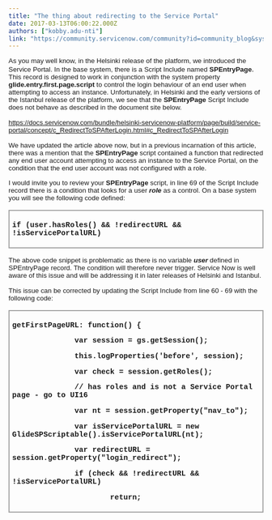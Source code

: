 ```yaml
---
title: "The thing about redirecting to the Service Portal"
date: 2017-03-13T06:00:22.000Z
authors: ["kobby.adu-nti"]
link: "https://community.servicenow.com/community?id=community_blog&sys_id=4a9c6ee1dbd0dbc01dcaf3231f96197c"
---
```

<p><span style="font-family: arial, helvetica, sans-serif; font-size: 10pt;">As you may well know, in the Helsinki release of the platform, we introduced the Service Portal. In the base system, there is a </span><span style="font-family: arial, helvetica, sans-serif; font-size: 10pt;">Script</span><span style="font-family: arial, helvetica, sans-serif; font-size: 10pt;"> </span><span style="font-family: arial, helvetica, sans-serif; font-size: 10pt;">Include</span><span style="font-weight: bold; font-family: arial, helvetica, sans-serif; font-size: 10pt;"> </span><span style="font-family: arial, helvetica, sans-serif; font-size: 10pt;">named</span><span style="font-weight: bold; font-family: arial, helvetica, sans-serif; font-size: 10pt;"> SPEntryPage</span>.<span style="font-family: arial, helvetica, sans-serif; font-size: 10pt;"> This record is designed to work in conjunction with the system property </span><span style="font-family: arial, helvetica, sans-serif; font-size: 10pt;"><span style="font-weight: bold;">glide.entry.first.page.script</span> to control the login behaviour of an end user when attempting to access an instance. Unfortunately, in Helsinki and the early versions of the Istanbul release of the platform, we see that the <span style="font-family: arial, helvetica, sans-serif; font-size: 13.3333px; font-weight: bold;">SPEntryPage </span>Script Include does not behave as described in the document site below.</span></p><p style="font-family: Calibri; font-size: 11.0pt;"><span style="font-family: arial, helvetica, sans-serif; font-size: 10pt;"><a title="ocs.servicenow.com/bundle/helsinki-servicenow-platform/page/build/service-portal/concept/c_RedirectToSPAfterLogin.html#c_RedirectToSPAfterLogin" href="https://docs.servicenow.com/bundle/helsinki-servicenow-platform/page/build/service-portal/concept/c_RedirectToSPAfterLogin.html#c_RedirectToSPAfterLogin">https://docs.servicenow.com/bundle/helsinki-servicenow-platform/page/build/service-portal/concept/c_RedirectToSPAfterLogin.html#c_RedirectToSPAfterLogin</a></span></p><p style="font-family: Calibri; font-size: 11.0pt;"></p><p style="font-family: Calibri; font-size: 11.0pt;"><span style="font-family: arial, helvetica, sans-serif; font-size: 10pt;">We have updated the article above now, but in a previous incarnation of this article, there was a mention that the <strong>SPEntryPage</strong> script contained a function that redirected any end user account attempting to access an instance to the Service Portal, on the condition that the end user account was not configured with a role.</span></p><p style="font-family: Calibri; font-size: 11.0pt;"></p><p style="font-family: Calibri; font-size: 11.0pt;"><span style="font-family: arial, helvetica, sans-serif; font-size: 10pt;">I would invite you to review your <strong>SPEntryPage</strong> script, in line 69 of the Script Include record there is a condition that looks for a user <em><strong>role</strong> </em>as a control. On a base system you will see the following code defined:</span></p><p style="font-family: Calibri; font-size: 11.0pt;"></p><table border="1" cellpadding="0" cellspacing="0" style="border-style: solid; border-color: #a3a3a3; border-width: 1pt;" summary="" title=""><tbody><tr><td style="border-style: solid; border-color: #a3a3a3; border-width: 1pt; padding: 4pt 4pt 4pt 4pt;"><p style="font-family: Calibri; font-size: 11.0pt;"><span style="font-family: 'courier new', courier;"><strong>if (user.hasRoles() &amp;&amp; !redirectURL &amp;&amp; !isServicePortalURL)</strong></span></p></td></tr></tbody></table><p style="font-family: Calibri; font-size: 11.0pt;"></p><p style="font-family: Calibri; font-size: 11.0pt;"><span style="font-family: arial, helvetica, sans-serif; font-size: 10pt;">The above code snippet is problematic as there is no variable <span style="font-weight: bold; font-style: italic;">user </span>defined in SPEntryPage record. The condition will therefore never trigger. Service Now is well aware of this issue and will be addressing it in later releases of Helsinki and Istanbul.</span></p><p style="font-family: Calibri; font-size: 11.0pt;"></p><p style="font-family: Calibri; font-size: 11.0pt;"><span style="font-family: arial, helvetica, sans-serif; font-size: 10pt;">This issue can be corrected by updating the Script Include from line 60 - 69 with the following code:</span></p><p></p><table border="1" cellpadding="0" cellspacing="0" style="border-style: solid; border-color: #a3a3a3; border-width: 1pt;" summary="" title=""><tbody><tr><td style="border-style: solid; border-color: #a3a3a3; border-width: 1pt; padding: 4pt 4pt 4pt 4pt;"><p style="font-family: Courier; font-size: 11.0pt;"><strong>getFirstPageURL: function() {</strong></p><p style="font-family: Courier; font-size: 11.0pt;"><strong>               var session = gs.getSession();</strong></p><p style="font-family: Courier; font-size: 11.0pt;"><strong>               this.logProperties('before', session);</strong></p><p style="font-family: Courier; font-size: 11.0pt;"><strong>               var check = session.getRoles();</strong></p><p style="font-family: Courier; font-size: 11.0pt;"></p><p style="font-family: Courier; font-size: 11.0pt;"><strong>               // has roles and is not a Service Portal page - go to UI16</strong></p><p style="font-family: Courier; font-size: 11.0pt;"><strong>               var nt = session.getProperty("nav_to");</strong></p><p style="font-family: Courier; font-size: 11.0pt;"><strong>               var isServicePortalURL = new GlideSPScriptable().isServicePortalURL(nt);</strong></p><p style="font-family: Courier; font-size: 11.0pt;"><strong>               var redirectURL = session.getProperty("login_redirect");</strong></p><p style="font-family: Courier; font-size: 11.0pt;"></p><p style="font-family: Courier; font-size: 11.0pt;"><strong>               if (check &amp;&amp; !redirectURL &amp;&amp; !isServicePortalURL)</strong></p><p style="font-family: Courier; font-size: 11.0pt;"><strong>                       return;</strong></p></td></tr></tbody></table>